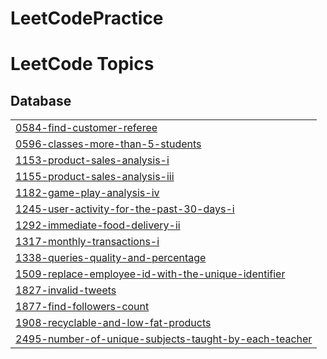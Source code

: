 # LeetCodePractice

<!---LeetCode Topics Start-->
# LeetCode Topics
## Database
|  |
| ------- |
| [0584-find-customer-referee](https://github.com/tienduong68/LeetCodePractice/tree/master/0584-find-customer-referee) |
| [0596-classes-more-than-5-students](https://github.com/tienduong68/LeetCodePractice/tree/master/0596-classes-more-than-5-students) |
| [1153-product-sales-analysis-i](https://github.com/tienduong68/LeetCodePractice/tree/master/1153-product-sales-analysis-i) |
| [1155-product-sales-analysis-iii](https://github.com/tienduong68/LeetCodePractice/tree/master/1155-product-sales-analysis-iii) |
| [1182-game-play-analysis-iv](https://github.com/tienduong68/LeetCodePractice/tree/master/1182-game-play-analysis-iv) |
| [1245-user-activity-for-the-past-30-days-i](https://github.com/tienduong68/LeetCodePractice/tree/master/1245-user-activity-for-the-past-30-days-i) |
| [1292-immediate-food-delivery-ii](https://github.com/tienduong68/LeetCodePractice/tree/master/1292-immediate-food-delivery-ii) |
| [1317-monthly-transactions-i](https://github.com/tienduong68/LeetCodePractice/tree/master/1317-monthly-transactions-i) |
| [1338-queries-quality-and-percentage](https://github.com/tienduong68/LeetCodePractice/tree/master/1338-queries-quality-and-percentage) |
| [1509-replace-employee-id-with-the-unique-identifier](https://github.com/tienduong68/LeetCodePractice/tree/master/1509-replace-employee-id-with-the-unique-identifier) |
| [1827-invalid-tweets](https://github.com/tienduong68/LeetCodePractice/tree/master/1827-invalid-tweets) |
| [1877-find-followers-count](https://github.com/tienduong68/LeetCodePractice/tree/master/1877-find-followers-count) |
| [1908-recyclable-and-low-fat-products](https://github.com/tienduong68/LeetCodePractice/tree/master/1908-recyclable-and-low-fat-products) |
| [2495-number-of-unique-subjects-taught-by-each-teacher](https://github.com/tienduong68/LeetCodePractice/tree/master/2495-number-of-unique-subjects-taught-by-each-teacher) |
<!---LeetCode Topics End-->